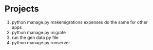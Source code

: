 # Projects
1) python manage.py makemigrations expenses 
        do the same for other apps
2) python manage.py migrate
3) run the gen data py file
4) python manage.py runserver
